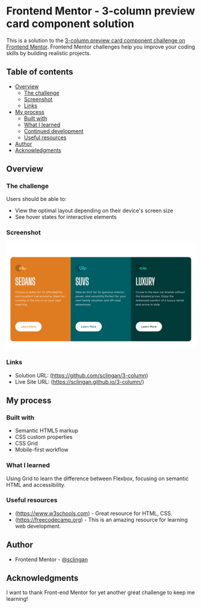 # Frontend Mentor - 3-column preview card component solution

This is a solution to the [3-column preview card component challenge on Frontend Mentor](https://www.frontendmentor.io/challenges/3column-preview-card-component-pH92eAR2-). Frontend Mentor challenges help you improve your coding skills by building realistic projects. 

## Table of contents

- [Overview](#overview)
  - [The challenge](#the-challenge)
  - [Screenshot](#screenshot)
  - [Links](#links)
- [My process](#my-process)
  - [Built with](#built-with)
  - [What I learned](#what-i-learned)
  - [Continued development](#continued-development)
  - [Useful resources](#useful-resources)
- [Author](#author)
- [Acknowledgments](#acknowledgments)


## Overview

### The challenge

Users should be able to:

- View the optimal layout depending on their device's screen size
- See hover states for interactive elements

### Screenshot

![](./images/screenshot.png)



### Links

- Solution URL: (https://github.com/sclingan/3-column)
- Live Site URL: (https://sclingan.github.io/3-column/)

## My process

### Built with

- Semantic HTML5 markup
- CSS custom properties
- CSS Grid
- Mobile-first workflow


### What I learned

Using Grid to learn the difference between Flexbox, focusing on semantic HTML and accessibility.



### Useful resources

- (https://www.w3schools.com) - Great resource for HTML, CSS.
- (https://freecodecamp.org) - This is an amazing resource for learning web development.


## Author

- Frontend Mentor - [@sclingan](https://www.frontendmentor.io/profile/sclingan)


## Acknowledgments

I want to thank Front-end Mentor for yet another great challenge to keep me learning!

